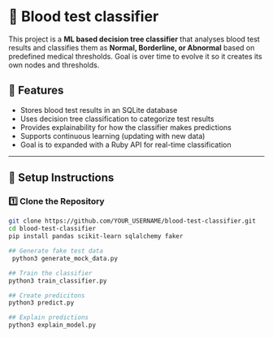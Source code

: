 # 🧪 Blood test classifier

This project is a **ML based decision tree classifier** that analyses blood test results and classifies them as **Normal, Borderline, or Abnormal** based on predefined medical thresholds. Goal is over time to evolve it so it creates its own nodes and thresholds. 

## 📌 Features
- Stores blood test results in an SQLite database
- Uses decision tree classification to categorize test results
- Provides explainability for how the classifier makes predictions
- Supports continuous learning (updating with new data)
- Goal is to expanded with a Ruby API for real-time classification

---

## 🚀 **Setup Instructions**
### **1️⃣ Clone the Repository**
```sh
git clone https://github.com/YOUR_USERNAME/blood-test-classifier.git
cd blood-test-classifier
pip install pandas scikit-learn sqlalchemy faker

## Generate fake test data
 python3 generate_mock_data.py

## Train the classifier 
python3 train_classifier.py

## Create predicitons 
python3 predict.py

## Explain predictions 
python3 explain_model.py

